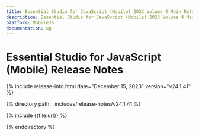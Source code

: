 ```yaml
---
title: Essential Studio for JavaScript (Mobile) 2023 Volume 4 Main Release Release Notes  
description: Essential Studio for JavaScript (Mobile) 2023 Volume 4 Main Release Release Notes  
platform: MobileJS
documentation: ug
---
```


# Essential Studio for JavaScript (Mobile)  Release Notes  

{% include release-info.html date="December 15, 2023"  version="v24.1.41" %} 

{% directory path: _includes/release-notes/v24.1.41 %}

{% include {{file.url}} %}

{% enddirectory %}